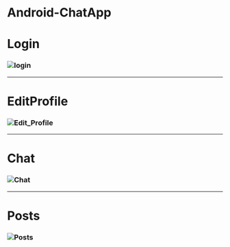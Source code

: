 
# Android-ChatApp

# Login
### ![login](https://user-images.githubusercontent.com/59985283/119207921-51153000-ba5d-11eb-80d9-053371ec5fbe.gif)

---

# EditProfile
### ![Edit_Profile](https://user-images.githubusercontent.com/59985283/119209211-a6a00b80-ba62-11eb-8315-f58e6c35244c.gif)

---

# Chat
### ![Chat](https://user-images.githubusercontent.com/59985283/119207931-570b1100-ba5d-11eb-8401-c4bc02e569f1.gif)

---

# Posts
### ![Posts](https://user-images.githubusercontent.com/59985283/119207969-83bf2880-ba5d-11eb-8b3b-f7ec7018c0eb.gif)
